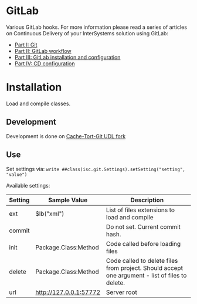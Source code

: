 # GitLab

Various GitLab hooks. For more information please read a series of articles on Continuous Delivery of your InterSystems solution using GitLab:

- [Part I: Git](https://community.intersystems.com/post/continuous-delivery-your-intersystems-solution-using-gitlab-part-i-git)
- [Part II: GitLab workflow](https://community.intersystems.com/post/continuous-delivery-your-intersystems-solution-using-gitlab-part-ii-gitlab-workflow)
- [Part III: GitLab installation and configuration](https://community.intersystems.com/post/continuous-delivery-your-intersystems-solution-using-gitlab-part-iii-gitlab-installation-and) 
- [Part IV: CD configuration](https://community.intersystems.com/post/continuous-delivery-your-intersystems-solution-using-gitlab-part-iv-cd-configuration)

# Installation

Load and compile classes. 

## Development

Development is done on [Cache-Tort-Git UDL fork](https://github.com/MakarovS96/cache-tort-git)

## Use

Set settings via:  `write ##class(isc.git.Settings).setSetting("setting", "value")`

Available settings:

| Setting | Sample Value           | Description                                                                                     |
|---------|------------------------|-------------------------------------------------------------------------------------------------|
| ext     | $lb("xml")             | List of files extensions to load and compile                                                    |
| commit  |                        | Do not set. Current commit hash.                                                                  |
| init    | Package.Class:Method   | Code called before loading files                                                                |
| delete  | Package.Class:Method   | Code called to delete files from project. Should accept one argument - list of files to delete. |
| url     | http://127.0.0.1:57772 | Server root                                                                                     |
